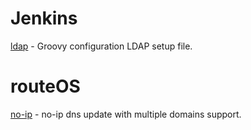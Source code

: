 # Jenkins
[ldap](jenkins/ldap.groovy) - Groovy configuration LDAP setup file.
# routeOS
[no-ip](routeos/no-ip) - no-ip dns update with multiple domains support.
